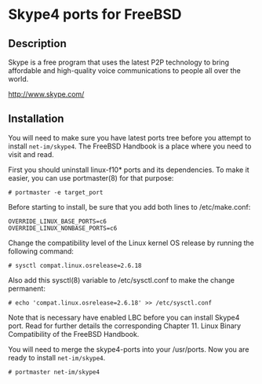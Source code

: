 Skype4 ports for FreeBSD
========================

Description
-----------
Skype is a free program that uses the latest P2P technology to bring
affordable and high-quality voice communications to people all over
the world.

http://www.skype.com/

Installation
------------
You will need to make sure you have latest ports tree before you attempt to install `net-im/skype4`. The FreeBSD Handbook is a place where you need to visit and read. 

First you should uninstall linux-f10* ports and its dependencies. To make it easier, you can use portmaster(8) for that purpose:

    # portmaster -e target_port

Before starting to install, be sure that you add both lines to /etc/make.conf:

    OVERRIDE_LINUX_BASE_PORTS=c6
    OVERRIDE_LINUX_NONBASE_PORTS=c6
    
Change the compatibility level of the Linux kernel OS release by running the following command:

    # sysctl compat.linux.osrelease=2.6.18

Also add this sysctl(8) variable to /etc/sysctl.conf to make the change permanent:

    # echo 'compat.linux.osrelease=2.6.18' >> /etc/sysctl.conf

Note that is necessary have enabled LBC before you can install Skype4 port. Read for further details the corresponding Chapter 11. Linux Binary Compatibility of the FreeBSD Handbook.
    
You will need to merge the skype4-ports into your /usr/ports. Now you are ready to install `net-im/skype4`.

    # portmaster net-im/skype4

